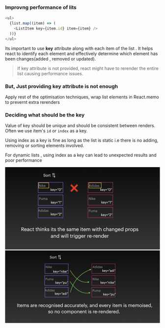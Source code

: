 ### Improvng performance of lits

```js
<ul>
  {list.map((item) => (
    <ListItem key={item.id} item={item} />
  ))}
</ul>
```

Its important to use **key** attribute along with each item of the list . It helps react to identify each element and effectively determine which element has been changes(added , removed or updated).

> If key attribute is not provided, react might have to rerender the entire list causing performance issues.

### But, Just providing key attribute is not enough

Apply rest of the optimisation techniques, wrap list elements in React.memo to prevernt extra rerenders

### Deciding what should be the key

Value of key should be unique and should be consistent between renders.
Often we use item's `id` or `index` as a key.

Using index as a key is fine as long as the list is static i.e there is no adding, removing or sorting elements involved.

For dynamic lists , using index as a key can lead to unexpected results and poor performance

<img src="../src/assets/indexKey.png" />

<img src="../src/assets/idKey.png" />
